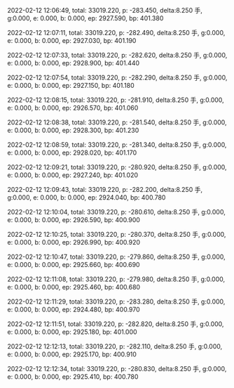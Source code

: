 2022-02-12 12:06:49, total: 33019.220, p: -283.450, delta:8.250 手, g:0.000, e: 0.000, b: 0.000, ep: 2927.590, bp: 401.380

2022-02-12 12:07:11, total: 33019.220, p: -282.490, delta:8.250 手, g:0.000, e: 0.000, b: 0.000, ep: 2927.030, bp: 401.190

2022-02-12 12:07:33, total: 33019.220, p: -282.620, delta:8.250 手, g:0.000, e: 0.000, b: 0.000, ep: 2928.900, bp: 401.440

2022-02-12 12:07:54, total: 33019.220, p: -282.290, delta:8.250 手, g:0.000, e: 0.000, b: 0.000, ep: 2927.150, bp: 401.180

2022-02-12 12:08:15, total: 33019.220, p: -281.910, delta:8.250 手, g:0.000, e: 0.000, b: 0.000, ep: 2926.570, bp: 401.060

2022-02-12 12:08:38, total: 33019.220, p: -281.540, delta:8.250 手, g:0.000, e: 0.000, b: 0.000, ep: 2928.300, bp: 401.230

2022-02-12 12:08:59, total: 33019.220, p: -281.340, delta:8.250 手, g:0.000, e: 0.000, b: 0.000, ep: 2928.020, bp: 401.170

2022-02-12 12:09:21, total: 33019.220, p: -280.920, delta:8.250 手, g:0.000, e: 0.000, b: 0.000, ep: 2927.240, bp: 401.020

2022-02-12 12:09:43, total: 33019.220, p: -282.200, delta:8.250 手, g:0.000, e: 0.000, b: 0.000, ep: 2924.040, bp: 400.780

2022-02-12 12:10:04, total: 33019.220, p: -280.610, delta:8.250 手, g:0.000, e: 0.000, b: 0.000, ep: 2926.590, bp: 400.900

2022-02-12 12:10:25, total: 33019.220, p: -280.370, delta:8.250 手, g:0.000, e: 0.000, b: 0.000, ep: 2926.990, bp: 400.920

2022-02-12 12:10:47, total: 33019.220, p: -279.860, delta:8.250 手, g:0.000, e: 0.000, b: 0.000, ep: 2925.660, bp: 400.690

2022-02-12 12:11:08, total: 33019.220, p: -279.980, delta:8.250 手, g:0.000, e: 0.000, b: 0.000, ep: 2925.460, bp: 400.680

2022-02-12 12:11:29, total: 33019.220, p: -283.280, delta:8.250 手, g:0.000, e: 0.000, b: 0.000, ep: 2924.480, bp: 400.970

2022-02-12 12:11:51, total: 33019.220, p: -282.820, delta:8.250 手, g:0.000, e: 0.000, b: 0.000, ep: 2925.180, bp: 401.000

2022-02-12 12:12:13, total: 33019.220, p: -282.110, delta:8.250 手, g:0.000, e: 0.000, b: 0.000, ep: 2925.170, bp: 400.910

2022-02-12 12:12:34, total: 33019.220, p: -280.830, delta:8.250 手, g:0.000, e: 0.000, b: 0.000, ep: 2925.410, bp: 400.780
